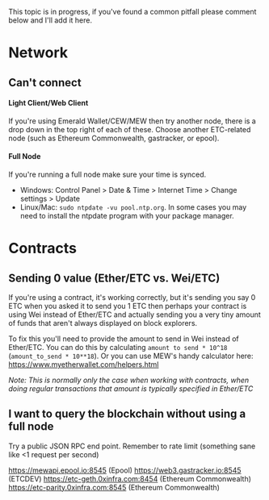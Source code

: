 This topic is in progress, if you've found a common pitfall please comment below and I'll add it here.

# Network
## Can't connect
#### Light Client/Web Client
If you're using Emerald Wallet/CEW/MEW then try another node, there is a drop down in the top right of each of these. Choose another ETC-related node (such as Ethereum Commonwealth, gastracker, or epool).

#### Full Node
If you're running a full node make sure your time is synced.
* Windows: Control Panel > Date & Time > Internet Time > Change settings > Update 
* Linux/Mac: `sudo ntpdate -vu pool.ntp.org`. In some cases you may need to install the ntpdate program with your package manager.

# Contracts
## Sending 0 value (Ether/ETC vs. Wei/ETC)
If you're using a contract, it's working correctly, but it's sending you say 0 ETC when you asked it to send you 1 ETC then perhaps your contract is using Wei instead of Ether/ETC and actually sending you a very tiny amount of funds that aren't always displayed on block explorers.

To fix this you'll need to provide the amount to send in Wei instead of Ether/ETC. You can do this by calculating `amount to send * 10^18` (`amount_to_send * 10**18`). Or you can use MEW's handy calculator here: https://www.myetherwallet.com/helpers.html

*Note: This is normally only the case when working with contracts, when doing regular transactions that amount is typically specified in Ether/ETC*

## I want to query the blockchain without using a full node
Try a public JSON RPC end point. Remember to rate limit (something sane like <1 request per second)

https://mewapi.epool.io:8545 (Epool)
https://web3.gastracker.io:8545 (ETCDEV)
https://etc-geth.0xinfra.com:8454 (Ethereum Commonwealth)
https://etc-parity.0xinfra.com:8545 (Ethereum Commonwealth)